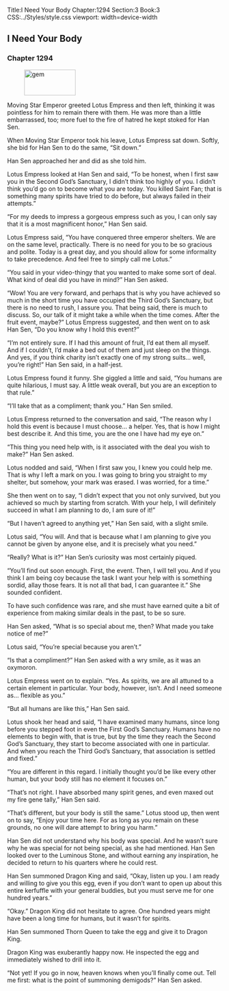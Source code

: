 Title:I Need Your Body 
Chapter:1294 
Section:3 
Book:3 
CSS:../Styles/style.css 
viewport: width=device-width
  
## I Need Your Body
### Chapter 1294 
<figure>
	<img src="../Images/gem.gif" alt="gem" id="gem" width="120" height="60" />
</figure>
  

  
  Moving Star Emperor greeted Lotus Empress and then left, thinking it was pointless for him to remain there with them. He was more than a little embarrassed, too; more fuel to the fire of hatred he kept stoked for Han Sen.

When Moving Star Emperor took his leave, Lotus Empress sat down. Softly, she bid for Han Sen to do the same, “Sit down.”

Han Sen approached her and did as she told him.

Lotus Empress looked at Han Sen and said, “To be honest, when I first saw you in the Second God’s Sanctuary, I didn’t think too highly of you. I didn’t think you’d go on to become what you are today. You killed Saint Fan; that is something many spirits have tried to do before, but always failed in their attempts.”

“For my deeds to impress a gorgeous empress such as you, I can only say that it is a most magnificent honor,” Han Sen said.

Lotus Empress said, “You have conquered three emperor shelters. We are on the same level, practically. There is no need for you to be so gracious and polite. Today is a great day, and you should allow for some informality to take precedence. And feel free to simply call me Lotus.”

“You said in your video-thingy that you wanted to make some sort of deal. What kind of deal did you have in mind?” Han Sen asked.

“Wow! You are very forward, and perhaps that is why you have achieved so much in the short time you have occupied the Third God’s Sanctuary, but there is no need to rush, I assure you. That being said, there is much to discuss. So, our talk of it might take a while when the time comes. After the fruit event, maybe?” Lotus Empress suggested, and then went on to ask Han Sen, “Do you know why I hold this event?”

“I’m not entirely sure. If I had this amount of fruit, I’d eat them all myself. And if I couldn’t, I’d make a bed out of them and just sleep on the things. And yes, if you think charity isn’t exactly one of my strong suits… well, you’re right!” Han Sen said, in a half-jest.

Lotus Empress found it funny. She giggled a little and said, “You humans are quite hilarious, I must say. A little weak overall, but you are an exception to that rule.”

“I’ll take that as a compliment; thank you.” Han Sen smiled.

Lotus Empress returned to the conversation and said, “The reason why I hold this event is because I must choose… a helper. Yes, that is how I might best describe it. And this time, you are the one I have had my eye on.”

“This thing you need help with, is it associated with the deal you wish to make?” Han Sen asked.

Lotus nodded and said, “When I first saw you, I knew you could help me. That is why I left a mark on you. I was going to bring you straight to my shelter, but somehow, your mark was erased. I was worried, for a time.”

She then went on to say, “I didn’t expect that you not only survived, but you achieved so much by starting from scratch. With your help, I will definitely succeed in what I am planning to do, I am sure of it!”

“But I haven’t agreed to anything yet,” Han Sen said, with a slight smile.

Lotus said, “You will. And that is because what I am planning to give you cannot be given by anyone else, and it is precisely what you need.”

“Really? What is it?” Han Sen’s curiosity was most certainly piqued.

“You’ll find out soon enough. First, the event. Then, I will tell you. And if you think I am being coy because the task I want your help with is something sordid, allay those fears. It is not all that bad, I can guarantee it.” She sounded confident.

To have such confidence was rare, and she must have earned quite a bit of experience from making similar deals in the past, to be so sure.

Han Sen asked, “What is so special about me, then? What made you take notice of me?”

Lotus said, “You’re special because you aren’t.”

“Is that a compliment?” Han Sen asked with a wry smile, as it was an oxymoron.

Lotus Empress went on to explain. “Yes. As spirits, we are all attuned to a certain element in particular. Your body, however, isn’t. And I need someone as… flexible as you.”

“But all humans are like this,” Han Sen said.

Lotus shook her head and said, “I have examined many humans, since long before you stepped foot in even the First God’s Sanctuary. Humans have no elements to begin with, that is true, but by the time they reach the Second God’s Sanctuary, they start to become associated with one in particular. And when you reach the Third God’s Sanctuary, that association is settled and fixed.”

“You are different in this regard. I initially thought you’d be like every other human, but your body still has no element it focuses on.”

“That’s not right. I have absorbed many spirit genes, and even maxed out my fire gene tally,” Han Sen said.

“That’s different, but your body is still the same.” Lotus stood up, then went on to say, “Enjoy your time here. For as long as you remain on these grounds, no one will dare attempt to bring you harm.”

Han Sen did not understand why his body was special. And he wasn’t sure why he was special for not being special, as she had mentioned. Han Sen looked over to the Luminous Stone, and without earning any inspiration, he decided to return to his quarters where he could rest.

Han Sen summoned Dragon King and said, “Okay, listen up you. I am ready and willing to give you this egg, even if you don’t want to open up about this entire kerfuffle with your general buddies, but you must serve me for one hundred years.”

“Okay.” Dragon King did not hesitate to agree. One hundred years might have been a long time for humans, but it wasn’t for spirits.

Han Sen summoned Thorn Queen to take the egg and give it to Dragon King.

Dragon King was exuberantly happy now. He inspected the egg and immediately wished to drill into it.

“Not yet! If you go in now, heaven knows when you’ll finally come out. Tell me first: what is the point of summoning demigods?” Han Sen asked.
